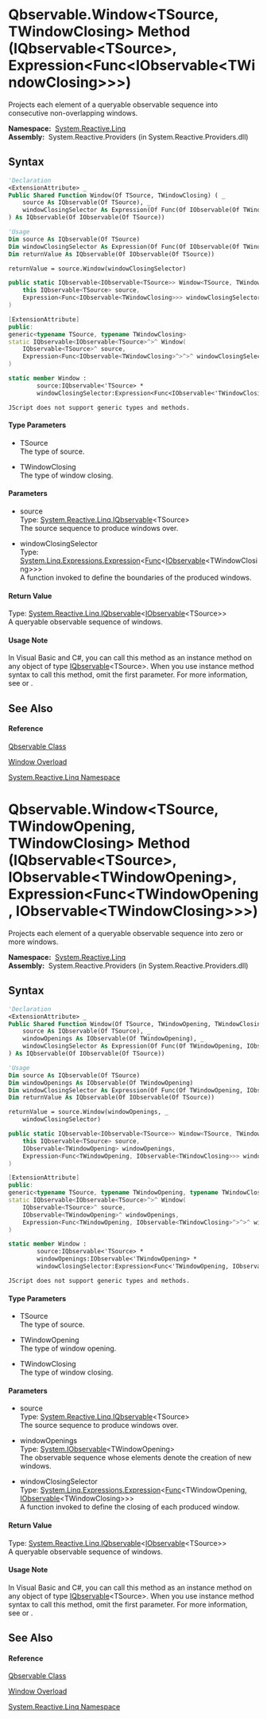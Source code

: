 # Qbservable.Window\<TSource, TWindowClosing\> Method (IQbservable\<TSource\>, Expression\<Func\<IObservable\<TWindowClosing\>\>\>)

Projects each element of a queryable observable sequence into consecutive non-overlapping windows.

**Namespace:**  [System.Reactive.Linq](System.Reactive.Linq\System.Reactive.Linq.md)  
**Assembly:**  System.Reactive.Providers (in System.Reactive.Providers.dll)

## Syntax

```vb
'Declaration
<ExtensionAttribute> _
Public Shared Function Window(Of TSource, TWindowClosing) ( _
    source As IQbservable(Of TSource), _
    windowClosingSelector As Expression(Of Func(Of IObservable(Of TWindowClosing))) _
) As IQbservable(Of IObservable(Of TSource))
```

```vb
'Usage
Dim source As IQbservable(Of TSource)
Dim windowClosingSelector As Expression(Of Func(Of IObservable(Of TWindowClosing)))
Dim returnValue As IQbservable(Of IObservable(Of TSource))

returnValue = source.Window(windowClosingSelector)
```

```csharp
public static IQbservable<IObservable<TSource>> Window<TSource, TWindowClosing>(
    this IQbservable<TSource> source,
    Expression<Func<IObservable<TWindowClosing>>> windowClosingSelector
)
```

```c++
[ExtensionAttribute]
public:
generic<typename TSource, typename TWindowClosing>
static IQbservable<IObservable<TSource>^>^ Window(
    IQbservable<TSource>^ source, 
    Expression<Func<IObservable<TWindowClosing>^>^>^ windowClosingSelector
)
```

```fsharp
static member Window : 
        source:IQbservable<'TSource> * 
        windowClosingSelector:Expression<Func<IObservable<'TWindowClosing>>> -> IQbservable<IObservable<'TSource>> 
```

```jscript
JScript does not support generic types and methods.
```

#### Type Parameters

- TSource  
  The type of source.

- TWindowClosing  
  The type of window closing.

#### Parameters

- source  
  Type: [System.Reactive.Linq.IQbservable](IQbservable\IQbservable(TSource).md)\<TSource\>  
  The source sequence to produce windows over.

- windowClosingSelector  
  Type: [System.Linq.Expressions.Expression](https://msdn.microsoft.com/en-us/library/Bb335710)\<[Func](https://msdn.microsoft.com/en-us/library/Bb534960)\<[IObservable](https://msdn.microsoft.com/en-us/library/Dd990377)\<TWindowClosing\>\>\>  
  A function invoked to define the boundaries of the produced windows.

#### Return Value

Type: [System.Reactive.Linq.IQbservable](IQbservable\IQbservable(TSource).md)\<[IObservable](https://msdn.microsoft.com/en-us/library/Dd990377)\<TSource\>\>  
A queryable observable sequence of windows.

#### Usage Note

In Visual Basic and C\#, you can call this method as an instance method on any object of type [IQbservable](IQbservable\IQbservable(TSource).md)\<TSource\>. When you use instance method syntax to call this method, omit the first parameter. For more information, see [](https://msdn.microsoft.com/en-us/library/Bb384936) or [](https://msdn.microsoft.com/en-us/library/Bb383977).

## See Also

#### Reference

[Qbservable Class](Qbservable\Qbservable.md)

[Window Overload](Window\Qbservable.Window.md)

[System.Reactive.Linq Namespace](System.Reactive.Linq\System.Reactive.Linq.md)

# Qbservable.Window\<TSource, TWindowOpening, TWindowClosing\> Method (IQbservable\<TSource\>, IObservable\<TWindowOpening\>, Expression\<Func\<TWindowOpening, IObservable\<TWindowClosing\>\>\>)

Projects each element of a queryable observable sequence into zero or more windows.

**Namespace:**  [System.Reactive.Linq](System.Reactive.Linq\System.Reactive.Linq.md)  
**Assembly:**  System.Reactive.Providers (in System.Reactive.Providers.dll)

## Syntax

```vb
'Declaration
<ExtensionAttribute> _
Public Shared Function Window(Of TSource, TWindowOpening, TWindowClosing) ( _
    source As IQbservable(Of TSource), _
    windowOpenings As IObservable(Of TWindowOpening), _
    windowClosingSelector As Expression(Of Func(Of TWindowOpening, IObservable(Of TWindowClosing))) _
) As IQbservable(Of IObservable(Of TSource))
```

```vb
'Usage
Dim source As IQbservable(Of TSource)
Dim windowOpenings As IObservable(Of TWindowOpening)
Dim windowClosingSelector As Expression(Of Func(Of TWindowOpening, IObservable(Of TWindowClosing)))
Dim returnValue As IQbservable(Of IObservable(Of TSource))

returnValue = source.Window(windowOpenings, _
    windowClosingSelector)
```

```csharp
public static IQbservable<IObservable<TSource>> Window<TSource, TWindowOpening, TWindowClosing>(
    this IQbservable<TSource> source,
    IObservable<TWindowOpening> windowOpenings,
    Expression<Func<TWindowOpening, IObservable<TWindowClosing>>> windowClosingSelector
)
```

```c++
[ExtensionAttribute]
public:
generic<typename TSource, typename TWindowOpening, typename TWindowClosing>
static IQbservable<IObservable<TSource>^>^ Window(
    IQbservable<TSource>^ source, 
    IObservable<TWindowOpening>^ windowOpenings, 
    Expression<Func<TWindowOpening, IObservable<TWindowClosing>^>^>^ windowClosingSelector
)
```

```fsharp
static member Window : 
        source:IQbservable<'TSource> * 
        windowOpenings:IObservable<'TWindowOpening> * 
        windowClosingSelector:Expression<Func<'TWindowOpening, IObservable<'TWindowClosing>>> -> IQbservable<IObservable<'TSource>> 
```

```jscript
JScript does not support generic types and methods.
```

#### Type Parameters

- TSource  
  The type of source.

- TWindowOpening  
  The type of window opening.

- TWindowClosing  
  The type of window closing.

#### Parameters

- source  
  Type: [System.Reactive.Linq.IQbservable](IQbservable\IQbservable(TSource).md)\<TSource\>  
  The source sequence to produce windows over.

- windowOpenings  
  Type: [System.IObservable](https://msdn.microsoft.com/en-us/library/Dd990377)\<TWindowOpening\>  
  The observable sequence whose elements denote the creation of new windows.

- windowClosingSelector  
  Type: [System.Linq.Expressions.Expression](https://msdn.microsoft.com/en-us/library/Bb335710)\<[Func](https://msdn.microsoft.com/en-us/library/Bb549151)\<TWindowOpening, [IObservable](https://msdn.microsoft.com/en-us/library/Dd990377)\<TWindowClosing\>\>\>  
  A function invoked to define the closing of each produced window.

#### Return Value

Type: [System.Reactive.Linq.IQbservable](IQbservable\IQbservable(TSource).md)\<[IObservable](https://msdn.microsoft.com/en-us/library/Dd990377)\<TSource\>\>  
A queryable observable sequence of windows.

#### Usage Note

In Visual Basic and C\#, you can call this method as an instance method on any object of type [IQbservable](IQbservable\IQbservable(TSource).md)\<TSource\>. When you use instance method syntax to call this method, omit the first parameter. For more information, see [](https://msdn.microsoft.com/en-us/library/Bb384936) or [](https://msdn.microsoft.com/en-us/library/Bb383977).

## See Also

#### Reference

[Qbservable Class](Qbservable\Qbservable.md)

[Window Overload](Window\Qbservable.Window.md)

[System.Reactive.Linq Namespace](System.Reactive.Linq\System.Reactive.Linq.md)
